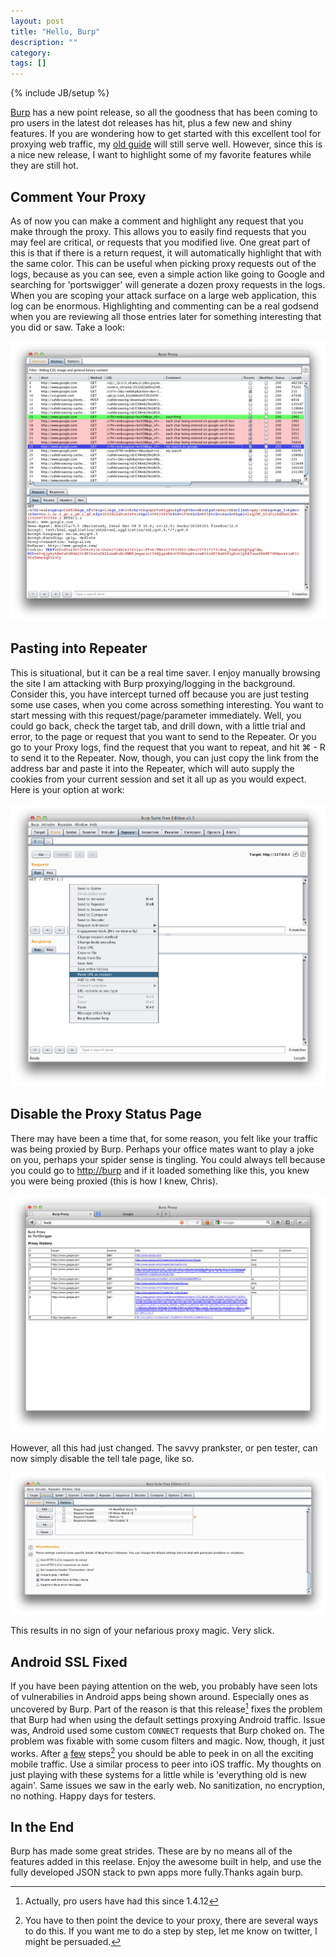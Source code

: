 ```yaml
---
layout: post
title: "Hello, Burp"
description: ""
category: 
tags: []
---
```

{% include JB/setup %}

[Burp](http://portswigger.net/burp/) has a new point release, so all the goodness that has been coming to pro users in the latest dot releases has hit, plus a few new and shiny features. If you are wondering how to get started with this excellent tool for proxying web traffic, my [old guide](http://www.hackernauts.com/2012/06/12/burp-firefox/) will still serve well. However, since this is a nice new release, I want to highlight some of my favorite features while they are still hot. 

## Comment Your Proxy

As of now you can make a comment and highlight any request that you make through the proxy. This allows you to easily find requests that you may feel are critical, or requests that you modified live. One great part of this is that if there is a return request, it will automatically highlight that with the same color. This can be useful when picking proxy requests out of the logs, because as you can see, even a simple action like going to Google and searching for 'portswigger' will generate a dozen proxy requests in the logs. When you are scoping your attack surface on a large web application, this log can be enormous. Highlighting and commenting can be a real godsend when you are reviewing all those entries later for something interesting that you did or saw. Take a look:

[![Comment Proxy](/images/comment-proxy.png)](/images/comment-proxy.png)

## Pasting into Repeater

This is situational, but it can be a real time saver. I enjoy manually browsing the site I am attacking with Burp proxying/logging in the background. Consider this, you have intercept turned off because you are just testing some use cases, when you come across something interesting. You want to start messing with this request/page/parameter immediately. Well, you could go back, check the target tab, and drill down, with a little trial and error, to the page or request that you want to send to the Repeater. Or you go to your Proxy logs, find the request that you want to repeat, and hit ⌘ - R to send it to the Repeater. Now, though, you can just copy the link from the address bar and paste it into the Repeater, which will auto supply the cookies from your current session and set it all up as you would expect. Here is your option at work:

[![Paste Repeater](/images/pasteurl-request.png)](/images/pasteurl-request.png)

## Disable the Proxy Status Page

There may have been a time that, for some reason, you felt like your traffic was being proxied by Burp. Perhaps your office mates want to play a joke on you, perhaps your spider sense is tingling. You could always tell because you could go to [http://burp](http://burp) and if it loaded something like this, you knew you were being proxied (this is how I knew, Chris).

[![Firefox being proxied through Burp](/images/firefox-burpproxy.png)](/images/firefox-burpproxy.png)

However, all this had just changed. The savvy prankster, or pen tester, can now simply disable the tell tale page, like so.

[![Disable the burp page](/images/disable-web.png)](/images/disable-web.png)

This results in no sign of your nefarious proxy magic. Very slick.

## Android SSL Fixed

If you have been paying attention on the web, you probably have seen lots of vulnerabilies in Android apps being shown around. Especially ones as uncovered by Burp. Part of the reason is that this release[^0] fixes the problem that Burp had when using the default settings proxying Android traffic. Issue was, Android used some custom `CONNECT` requests that Burp choked on. The problem was fixable with some cusom filters and magic. Now, though, it just works. After [a](http://portswigger.net/burp/help/proxy_options_installingCAcert.html) [few](http://support.google.com/android/bin/answer.py?hl=en&answer=1649774) steps[^1] you should be able to peek in on all the exciting mobile traffic. Use a similar process to peer into iOS traffic. My thoughts on just playing with these systems for a little while is 'everything old is new again'. Same issues we saw in the early web. No sanitization, no encryption, no nothing. Happy days for testers.

## In the End

Burp has made some great strides. These are by no means all of the features added in this reelase. Enjoy the awesome built in help, and use the fully developed JSON stack to pwn apps more fully.Thanks again burp.

[^0]: Actually, pro users have had this since 1.4.12
[^1]: You have to then point the device to your proxy, there are several ways to do this. If you want me to do a step by step, let me know on twitter, I might be persuaded. 
